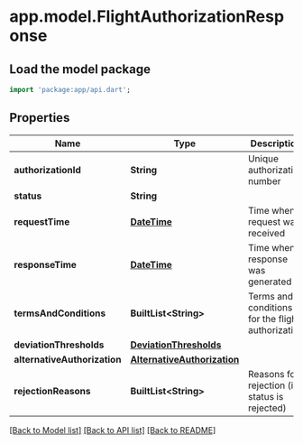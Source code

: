 # app.model.FlightAuthorizationResponse

## Load the model package
```dart
import 'package:app/api.dart';
```

## Properties
Name | Type | Description | Notes
------------ | ------------- | ------------- | -------------
**authorizationId** | **String** | Unique authorization number | 
**status** | **String** |  | 
**requestTime** | [**DateTime**](DateTime.md) | Time when request was received | 
**responseTime** | [**DateTime**](DateTime.md) | Time when response was generated | 
**termsAndConditions** | **BuiltList&lt;String&gt;** | Terms and conditions for the flight authorization | [optional] 
**deviationThresholds** | [**DeviationThresholds**](DeviationThresholds.md) |  | [optional] 
**alternativeAuthorization** | [**AlternativeAuthorization**](AlternativeAuthorization.md) |  | [optional] 
**rejectionReasons** | **BuiltList&lt;String&gt;** | Reasons for rejection (if status is rejected) | [optional] 

[[Back to Model list]](../README.md#documentation-for-models) [[Back to API list]](../README.md#documentation-for-api-endpoints) [[Back to README]](../README.md)


